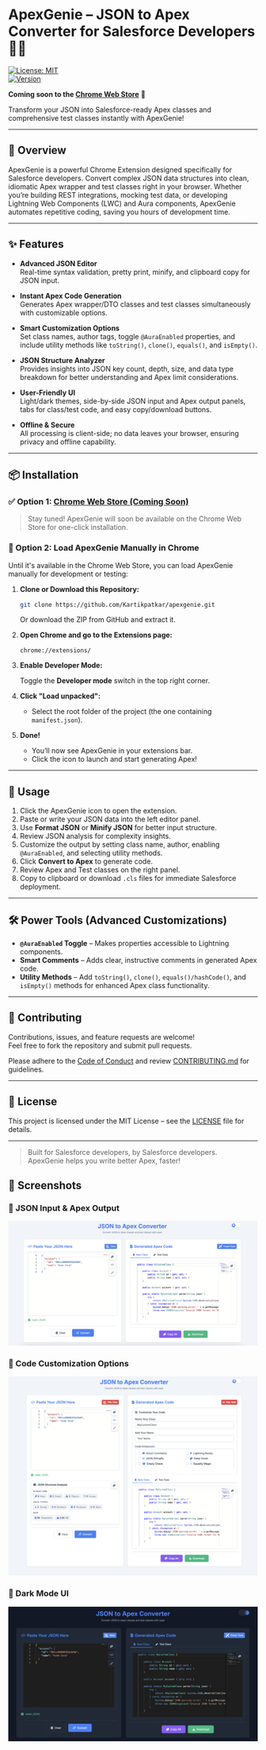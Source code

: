 # ApexGenie – JSON to Apex Converter for Salesforce Developers 🧙‍♂️

[![License: MIT](https://img.shields.io/badge/License-MIT-yellow.svg)](https://opensource.org/licenses/MIT)  
[![Version](https://img.shields.io/badge/Version-1.0.0-blue.svg)](https://github.com/Kartikpatkar/apexgenie) 

**Coming soon to the [Chrome Web Store](#)** 🚀
<!-- Update with real link once published -->
<!--
[![Chrome Web Store](https://img.shields.io/chrome-web-store/v/your-extension-id.svg?label=Chrome%20Web%20Store)](https://chrome.google.com/webstore/detail/your-extension-id)
-->

Transform your JSON into Salesforce-ready Apex classes and comprehensive test classes instantly with ApexGenie!

---

## 🚀 Overview

ApexGenie is a powerful Chrome Extension designed specifically for Salesforce developers. Convert complex JSON data structures into clean, idiomatic Apex wrapper and test classes right in your browser. Whether you’re building REST integrations, mocking test data, or developing Lightning Web Components (LWC) and Aura components, ApexGenie automates repetitive coding, saving you hours of development time.

---

## ✨ Features

- **Advanced JSON Editor**  
  Real-time syntax validation, pretty print, minify, and clipboard copy for JSON input.

- **Instant Apex Code Generation**  
  Generates Apex wrapper/DTO classes and test classes simultaneously with customizable options.

- **Smart Customization Options**  
  Set class names, author tags, toggle `@AuraEnabled` properties, and include utility methods like `toString()`, `clone()`, `equals()`, and `isEmpty()`.

- **JSON Structure Analyzer**  
  Provides insights into JSON key count, depth, size, and data type breakdown for better understanding and Apex limit considerations.

- **User-Friendly UI**  
  Light/dark themes, side-by-side JSON input and Apex output panels, tabs for class/test code, and easy copy/download buttons.

- **Offline & Secure**  
  All processing is client-side; no data leaves your browser, ensuring privacy and offline capability.

---

## 📦 Installation

### ✅ Option 1: [Chrome Web Store (Coming Soon)](#)

> Stay tuned! ApexGenie will soon be available on the Chrome Web Store for one-click installation.

<!--
Once published, replace the above with:
[Install from Chrome Web Store](https://chrome.google.com/webstore/detail/your-extension-id)
-->

### 🔧 Option 2: Load ApexGenie Manually in Chrome

Until it's available in the Chrome Web Store, you can load ApexGenie manually for development or testing:

1. **Clone or Download this Repository:**

   ```bash
   git clone https://github.com/Kartikpatkar/apexgenie.git
   ```

   Or download the ZIP from GitHub and extract it.

2. **Open Chrome and go to the Extensions page:**

   ```
   chrome://extensions/
   ```

3. **Enable Developer Mode:**

   Toggle the **Developer mode** switch in the top right corner.

4. **Click "Load unpacked":**

   - Select the root folder of the project (the one containing `manifest.json`).

5. **Done!**

   - You’ll now see ApexGenie in your extensions bar.
   - Click the icon to launch and start generating Apex!

---

## 📖 Usage

1. Click the ApexGenie icon to open the extension.  
2. Paste or write your JSON data into the left editor panel.  
3. Use **Format JSON** or **Minify JSON** for better input structure.  
4. Review JSON analysis for complexity insights.  
5. Customize the output by setting class name, author, enabling `@AuraEnabled`, and selecting utility methods.  
6. Click **Convert to Apex** to generate code.  
7. Review Apex and Test classes on the right panel.  
8. Copy to clipboard or download `.cls` files for immediate Salesforce deployment.

---

## 🛠 Power Tools (Advanced Customizations)

- **`@AuraEnabled` Toggle** – Makes properties accessible to Lightning components.  
- **Smart Comments** – Adds clear, instructive comments in generated Apex code.  
- **Utility Methods** – Add `toString()`, `clone()`, `equals()/hashCode()`, and `isEmpty()` methods for enhanced Apex class functionality.

---

## 🤝 Contributing

Contributions, issues, and feature requests are welcome!  
Feel free to fork the repository and submit pull requests.

Please adhere to the [Code of Conduct](CODE_OF_CONDUCT.md) and review [CONTRIBUTING.md](CONTRIBUTING.md) for guidelines.

---

## 📄 License

This project is licensed under the MIT License – see the [LICENSE](LICENSE) file for details.

---

> Built for Salesforce developers, by Salesforce developers.  
> ApexGenie helps you write better Apex, faster!

## 📸 Screenshots

### 🔹 JSON Input & Apex Output

![Editor Screenshot](assets/screenshots/screenshot-editor.png)

### 🔹 Code Customization Options

![Customization Screenshot](assets/screenshots/screenshot-customization.png)

### 🔹 Dark Mode UI

![Dark Mode Screenshot](assets/screenshots/screenshot-darkmode.png)

